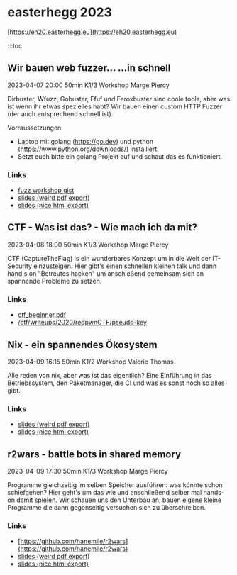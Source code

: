 # easterhegg 2023

[https://eh20.easterhegg.eu](https://eh20.easterhegg.eu)

:::toc

## Wir bauen web fuzzer... ...in schnell

2023-04-07 20:00 50min
K1/3 Workshop Marge Piercy

Dirbuster, Wfuzz, Gobuster, Ffuf und Feroxbuster sind coole tools, aber was ist wenn ihr etwas spezielles habt? Wir bauen einen custom HTTP Fuzzer (der auch entsprechend schnell ist).

Vorraussetzungen:
- Laptop mit golang (https://go.dev) und python (https://www.python.org/downloads/) installiert.
- Setzt euch bitte ein golang Projekt auf und schaut das es funktioniert.

### Links

- [fuzz workshop gist](https://gist.github.com/HanEmile/8696d6d2545bf9886de3ba6ba00d431d)
- [slides (weird pdf export)](web-fuzzer.pdf)
- [slides (nice html export)](.web-fuzzer/presentation.htm)

## CTF - Was ist das? - Wie mach ich da mit?

2023-04-08 18:00 50min
K1/3 Workshop Marge Piercy

CTF (CaptureTheFlag) is ein wunderbares Konzept um in die Welt der IT-Security einzusteigen. Hier gibt's einen schnellen kleinen talk und dann hand's on "Betreutes hacken" um anschießend gemeinsam sich an spannende Probleme zu setzen.

### Links

- [ctf_beginner.pdf](ctf_beginner.pdf)
- [/ctf/writeups/2020/redpwnCTF/pseudo-key](/ctf/writeups/2020/redpwnCTF/pseudo-key/)


## Nix - ein spannendes Ökosystem

2023-04-09 16:15 50min
K1/2 Workshop Valerie Thomas

Alle reden von nix, aber was ist das eigentlich? Eine Einführung in das Betriebssystem, den Paketmanager, die CI und was es sonst noch so alles gibt.

### Links

- [slides (weird pdf export)](nix.pdf)
- [slides (nice html export)](.nix/presentation.htm)


## r2wars - battle bots in shared memory

2023-04-09 17:30 50min
K1/3 Workshop Marge Piercy

Programme gleichzeitig im selben Speicher ausführen: was könnte schon schiefgehen? Hier geht's um das wie und anschließend selber mal hands-on damit spielen. Wir schauen uns den Unterbau an, bauen eigene kleine Programme die dann gegenseitig versuchen sich zu überschreiben.

### Links

- [https://github.com/hanemile/r2wars](https://github.com/hanemile/r2wars)
- [slides (weird pdf export)](r2wars.pdf)
- [slides (nice html export)](.r2wars/presentation.htm)



